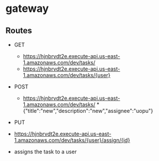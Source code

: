 # gateway

## Routes
* GET
  * https://hjnbrvdt2e.execute-api.us-east-1.amazonaws.com/dev/tasks/
  * https://hjnbrvdt2e.execute-api.us-east-1.amazonaws.com/dev/tasks/{user}

* POST
  * https://hjnbrvdt2e.execute-api.us-east-1.amazonaws.com/dev/tasks/
    *{"title":"new","description":"new","assignee":"uopu"}
    
* PUT 
 * https://hjnbrvdt2e.execute-api.us-east-1.amazonaws.com/dev/tasks/{user}/assign/{id}
  * assigns the task to a user

